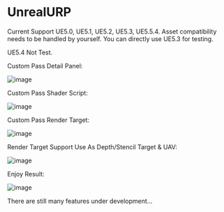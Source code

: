 # UnrealURP
 
Current Support UE5.0, UE5.1, UE5.2, UE5.3, UE5.5.4. 
Asset compatibility needs to be handled by yourself. 
You can directly use UE5.3 for testing.

UE5.4 Not Test.

Custom Pass Detail Panel:

![image](https://github.com/user-attachments/assets/8b55aaea-8c6e-43ae-90fc-ab2f28942be3)

Custom Pass Shader Script:

![image](https://github.com/user-attachments/assets/89de602c-f2c4-46bf-b850-11be1f325cde)

Custom Pass Render Target:

![image](https://github.com/user-attachments/assets/27b23105-a3f8-48b3-a191-9da86eccffe2)

Render Target Support Use As Depth/Stencil Target & UAV:

![image](https://github.com/user-attachments/assets/d00b0bc9-d35a-4944-9193-c86723117d10)

Enjoy Result:

![image](https://github.com/user-attachments/assets/5e8aa414-9e8b-4094-a89d-8f022e3ffc23)

There are still many features under development...
